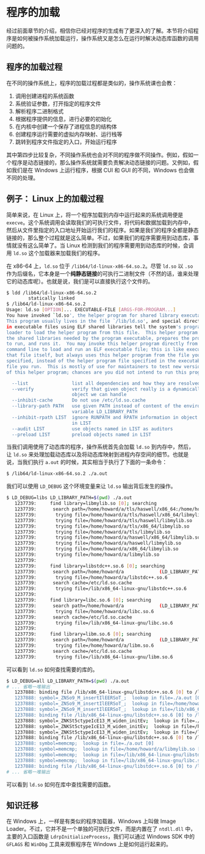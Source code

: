 # 程序的加载

经过前面章节的介绍，相信你已经对程序的生成有了更深入的了解。本节将介绍程序是如何被操作系统加载运行，操作系统又是怎么在运行时解决动态库函数的调用问题的。

## 程序的加载过程

在不同的操作系统上，程序的加载过程都是类似的，操作系统课也会教：

1. 调用创建进程的系统函数
2. 系统验证参数，打开指定的程序文件
3. 解析程序二进制格式
4. 根据程序提供的信息，进行必要的初始化
5. 在内核中创建一个保存了进程信息的结构体
6. 创建程序运行需要的虚拟内存映射、运行栈等
7. 跳转到程序文件指定的入口，开始运行程序

其中第四步比较复杂，不同操作系统也会对不同的程序做不同操作。例如，假如一个程序是动态链接的，那么操作系统就需要负责解决动态链接的问题。又例如，假如我们是在 Windows 上运行程序，根据 CUI 和 GUI 的不同，Windows 也会做不同的处理。

## 例子： Linux 上的加载过程

简单来说，在 Linux 上，将一个程序加载到内存中运行起来的系统调用便是 `execve`。这个系统调用会读取我们的可执行文件，将代码和数据加载到内存中，然后从文件里指定的入口地址开始运行我们的程序。如果是我们的程序全都是静态链接的，那么整个过程就是这么简单。不过，如果我们的程序需要用到动态库，事情就没有这么简单了。当 Linux 检测到我们的程序需要用到动态库的时候，会调用 `ld.so` 这个加载器来加载我们的程序。

在 x86-64 上，`ld.so` 位于 `/lib64/ld-linux-x86-64.so.2`。尽管 `ld.so` 以 `.so` 作为后缀名，它本身是一个**纯静态链接**的可执行二进制文件（不然的话，谁来处理它的动态库呢）。也就是说，我们是可以直接执行这个文件的。

```bash
$ ldd /lib64/ld-linux-x86-64.so.2
        statically linked
$ /lib64/ld-linux-x86-64.so.2
Usage: ld.so [OPTION]... EXECUTABLE-FILE [ARGS-FOR-PROGRAM...]
You have invoked `ld.so', the helper program for shared library executables.
This program usually lives in the file `/lib/ld.so', and special directives
in executable files using ELF shared libraries tell the system's program
loader to load the helper program from this file.  This helper program loads
the shared libraries needed by the program executable, prepares the program
to run, and runs it.  You may invoke this helper program directly from the
command line to load and run an ELF executable file; this is like executing
that file itself, but always uses this helper program from the file you
specified, instead of the helper program file specified in the executable
file you run.  This is mostly of use for maintainers to test new versions
of this helper program; chances are you did not intend to run this program.

  --list                list all dependencies and how they are resolved
  --verify              verify that given object really is a dynamically linked
                        object we can handle
  --inhibit-cache       Do not use /etc/ld.so.cache
  --library-path PATH   use given PATH instead of content of the environment
                        variable LD_LIBRARY_PATH
  --inhibit-rpath LIST  ignore RUNPATH and RPATH information in object names
                        in LIST
  --audit LIST          use objects named in LIST as auditors
  --preload LIST        preload objects named in LIST
```

当我们调用使用了动态库的程序，操作系统首先会加载 `ld.so` 到内存中，然后，让 `ld.so` 来处理加载动态库以及将动态库映射到进程内存空间的细节。也就是说，当我们执行 `a.out` 的时候，其实相当于执行了下面的一条命令：

```bash
$ /lib64/ld-linux-x86-64.so.2 ./a.out
```

我们可以使用 `LD_DEBUG` 这个环境变量来让 `ld.so` 输出背后发生的操作。

```bash
$ LD_DEBUG=libs LD_LIBRARY_PATH=$(pwd) ./a.out
   1237739:     find library=libmylib.so [0]; searching
   1237739:      search path=/home/howard/a/tls/haswell/x86_64:/home/howard/a/tls/haswell:/home/howard/a/tls/x86_64:/home/howard/a/tls:/home/howard/a/haswell/x86_64:/home/howard/a/haswell:/home/howard/a/x86_64:/home/howard/a             (LD_LIBRARY_PATH)
   1237739:       trying file=/home/howard/a/tls/haswell/x86_64/libmylib.so
   1237739:       trying file=/home/howard/a/tls/haswell/libmylib.so
   1237739:       trying file=/home/howard/a/tls/x86_64/libmylib.so
   1237739:       trying file=/home/howard/a/tls/libmylib.so
   1237739:       trying file=/home/howard/a/haswell/x86_64/libmylib.so
   1237739:       trying file=/home/howard/a/haswell/libmylib.so
   1237739:       trying file=/home/howard/a/x86_64/libmylib.so
   1237739:       trying file=/home/howard/a/libmylib.so
   1237739:
   1237739:     find library=libstdc++.so.6 [0]; searching
   1237739:      search path=/home/howard/a             (LD_LIBRARY_PATH)
   1237739:       trying file=/home/howard/a/libstdc++.so.6
   1237739:      search cache=/etc/ld.so.cache
   1237739:       trying file=/lib/x86_64-linux-gnu/libstdc++.so.6
   1237739:
   1237739:     find library=libc.so.6 [0]; searching
   1237739:      search path=/home/howard/a             (LD_LIBRARY_PATH)
   1237739:       trying file=/home/howard/a/libc.so.6
   1237739:      search cache=/etc/ld.so.cache
   1237739:       trying file=/lib/x86_64-linux-gnu/libc.so.6
   1237739:
   1237739:     find library=libm.so.6 [0]; searching
   1237739:      search path=/home/howard/a             (LD_LIBRARY_PATH)
   1237739:       trying file=/home/howard/a/libm.so.6
   1237739:      search cache=/etc/ld.so.cache
   1237739:       trying file=/lib/x86_64-linux-gnu/libm.so.6
```

可以看到 `ld.so` 如何查找需要的库的。

```bash
$ LD_DEBUG=all LD_LIBRARY_PATH=$(pwd) ./a.out
# ... 省略一堆输出
   1237888: binding file /lib/x86_64-linux-gnu/libstdc++.so.6 [0] to /lib/x86_64-linux-gnu/libc.so.6 [0]: normal symbol `fwrite' [GLIBC_2.2.5]
   1237888: symbol=_ZNSo9_M_insertIlEERSoT_;  lookup in file=./a.out [0]
   1237888: symbol=_ZNSo9_M_insertIlEERSoT_;  lookup in file=/home/howard/a/libmylib.so [0]
   1237888: symbol=_ZNSo9_M_insertIlEERSoT_;  lookup in file=/lib/x86_64-linux-gnu/libstdc++.so.6 [0]
   1237888: binding file /lib/x86_64-linux-gnu/libstdc++.so.6 [0] to /lib/x86_64-linux-gnu/libstdc++.so.6 [0]: normal symbol `_ZNSo9_M_insertIlEERSoT_' [GLIBCXX_3.4.9]
   1237888: symbol=_ZNKSt5ctypeIcE13_M_widen_initEv;  lookup in file=./a.out [0]
   1237888: symbol=_ZNKSt5ctypeIcE13_M_widen_initEv;  lookup in file=/home/howard/a/libmylib.so [0]
   1237888: symbol=_ZNKSt5ctypeIcE13_M_widen_initEv;  lookup in file=/lib/x86_64-linux-gnu/libstdc++.so.6 [0]
   1237888: binding file /lib/x86_64-linux-gnu/libstdc++.so.6 [0] to /lib/x86_64-linux-gnu/libstdc++.so.6 [0]: normal symbol `_ZNKSt5ctypeIcE13_M_widen_initEv' [GLIBCXX_3.4.11]
   1237888: symbol=memcmp;  lookup in file=./a.out [0]
   1237888: symbol=memcmp;  lookup in file=/home/howard/a/libmylib.so [0]
   1237888: symbol=memcmp;  lookup in file=/lib/x86_64-linux-gnu/libstdc++.so.6 [0]
   1237888: symbol=memcmp;  lookup in file=/lib/x86_64-linux-gnu/libc.so.6 [0]
   1237888: binding file /lib/x86_64-linux-gnu/libstdc++.so.6 [0] to /lib/x86_64-linux-gnu/libc.so.6 [0]: normal symbol `memcmp' [GLIBC_2.2.5]
# ... 省略一堆输出
```

可以看到 `ld.so` 如何在库中查找需要的函数。

## 知识迁移

在 Windows 上，一样是有类似的程序加载器，Windows 上叫做 Image Loader。不过，它并不是一个单独的可执行文件，而是内置在了 `ntdll.dll` 中，主要的入口函数是 `LdrpInitializeProcess`，我们可以通过 Windows SDK 中的 `GFLAGS` 和 `WinDbg` 工具来观察程序在 Windows 上是如何运行起来的。